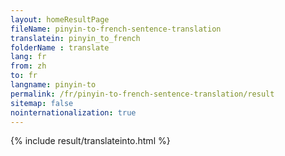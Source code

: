 ```yaml
---
layout: homeResultPage
fileName: pinyin-to-french-sentence-translation
translatein: pinyin_to_french
folderName : translate
lang: fr
from: zh
to: fr
langname: pinyin-to
permalink: /fr/pinyin-to-french-sentence-translation/result
sitemap: false
nointernationalization: true
---
```

{% include result/translateinto.html %}

<script src="/js/result/translation.js" data-foldername="{{page.folderName}}" data-lang="{{page.lang}}"></script>
